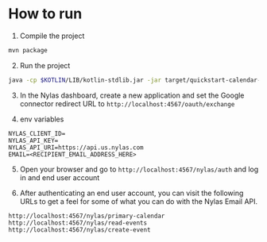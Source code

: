 # How to run

1. Compile the project

```bash
mvn package
```

2. Run the project

```bash
java -cp $KOTLIN/LIB/kotlin-stdlib.jar -jar target/quickstart-calendar-kotlin-1.0-SNAPSHOT-jar-with-dependencies.jar
```

3. In the Nylas dashboard, create a new application and set the Google connector redirect URL to `http://localhost:4567/oauth/exchange`

4. env variables

```env
NYLAS_CLIENT_ID=
NYLAS_API_KEY=
NYLAS_API_URI=https://api.us.nylas.com
EMAIL=<RECIPIENT_EMAIL_ADDRESS_HERE>
```

5. Open your browser and go to `http://localhost:4567/nylas/auth` and log in and end user account

6. After authenticating an end user account, you can visit the following URLs to get a feel for some of what you can do with the Nylas Email API.

```text
http://localhost:4567/nylas/primary-calendar
http://localhost:4567/nylas/read-events
http://localhost:4567/nylas/create-event

```
